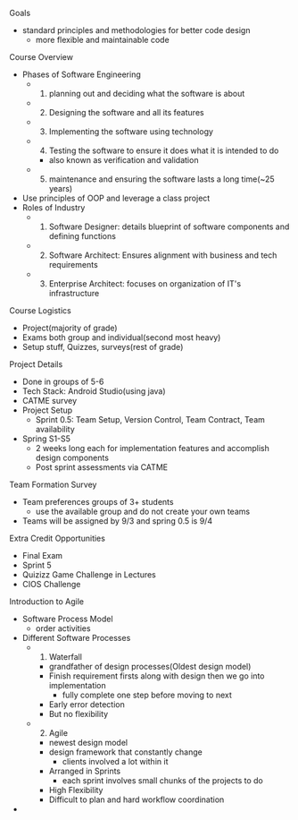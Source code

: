 Goals
- standard principles and methodologies for better code design
	- more flexible and maintainable code

Course Overview
- Phases of Software Engineering
	- 1) planning out and deciding what the software is about 
	- 2) Designing the software and all its features
	- 3) Implementing the software using technology
	- 4) Testing the software to ensure it does what it is intended to do
		- also known as verification and validation
	- 5) maintenance and ensuring the software lasts a long time(~25 years)
- Use principles of OOP and leverage a class project 
- Roles of Industry
	- 1) Software Designer: details blueprint of software components and defining functions
	- 2) Software Architect: Ensures alignment with business and tech requirements
	- 3) Enterprise Architect: focuses on organization of IT's infrastructure

Course Logistics
- Project(majority of grade)
- Exams both group and individual(second most heavy)
- Setup stuff, Quizzes, surveys(rest of grade)

Project Details
- Done in groups of 5-6
- Tech Stack: Android Studio(using java)
- CATME survey
- Project Setup
	- Sprint 0.5: Team Setup, Version Control, Team Contract, Team availability
- Spring S1-S5
	- 2 weeks long each for implementation features and accomplish design components
	- Post sprint assessments via CATME

Team Formation Survey
- Team preferences groups of 3+ students
	- use the available group and do not create your own teams
- Teams will be assigned by 9/3 and spring 0.5 is 9/4

Extra Credit Opportunities
- Final Exam
- Sprint 5
- Quizizz Game Challenge in Lectures
- CIOS Challenge

Introduction to Agile
- Software Process Model
	- order activities
- Different Software Processes
	- 1) Waterfall
		- grandfather of design processes(Oldest design model)
		- Finish requirement firsts along with design then we go into implementation
			- fully complete one step before moving to next
		- Early error detection 
		- But no flexibility
	- 2) Agile
		- newest design model
		- design framework that constantly change
			- clients involved a lot within it
		- Arranged in Sprints
			- each sprint involves small chunks of the projects to do
		- High Flexibility
		- Difficult to plan and hard workflow coordination
- 

